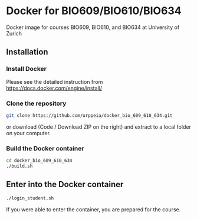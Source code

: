 # Docker for BIO609/BIO610/BIO634
Docker image for courses BIO609, BIO610, and BIO634 at University of Zurich


## Installation

### Install Docker
Please see the detailed instruction from https://docs.docker.com/engine/install/


### Clone the repository

```bash
git clone https://github.com/urppeia/docker_bio_609_610_634.git
```

or download (Code / Download ZIP on the right) and extract to a local folder on your computer.

### Build the Docker container

```bash
cd docker_bio_609_610_634
./build.sh
```

## Enter into the Docker container

```bash
./login_student.sh
```

If you were able to enter the container, you are prepared for the course.
